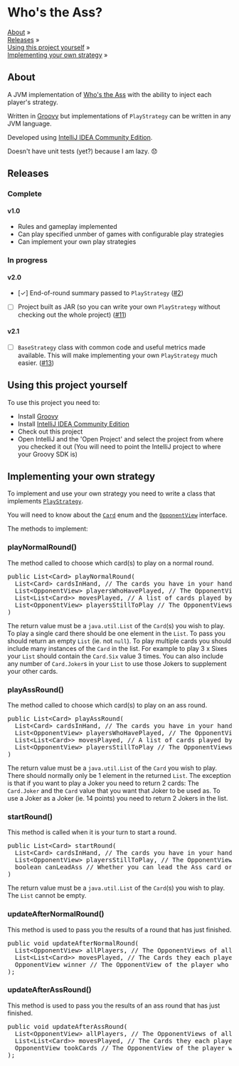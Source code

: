 # Who's the Ass?

[About](#about) »  
[Releases](#releases) »  
[Using this project yourself](#using-this-project-yourself) »  
[Implementing your own strategy](#implementing-your-own-strategy) »

## About

A JVM implementation of [Who's the Ass](http://en.wikipedia.org/wiki/Who's_the_Ass%3F) with the ability to inject each player's strategy.

Written in [Groovy](http://groovy.codehaus.org/) but implementations of `PlayStrategy` can be written in any JVM language.

Developed using [IntelliJ IDEA Community Edition](http://www.jetbrains.com/idea/free_java_ide.html).

Doesn't have unit tests (yet?) because I am lazy. :disappointed:

## Releases

### Complete

#### v1.0
* Rules and gameplay implemented
* Can play specified unmber of games with configurable play strategies
* Can implement your own play strategies

### In progress

#### v2.0
* [&#10003;] End-of-round summary passed to `PlayStrategy` ([#2](https://github.com/dnahodil/whostheass/issues/2))
* [ ] Project built as JAR (so you can write your own `PlayStrategy` without checking out the whole project) ([#11](https://github.com/dnahodil/whostheass/issues/11))

#### v2.1
* [ ] `BaseStrategy` class with common code and useful metrics made available. This will make implementing your own `PlayStrategy` much easier. ([#13](https://github.com/dnahodil/whostheass/issues/13))

## Using this project yourself

To use this project you need to:
* Install [Groovy](http://groovy.codehaus.org/)
* Install [IntelliJ IDEA Community Edition](http://www.jetbrains.com/idea/free_java_ide.html)
* Check out this project
* Open IntelliJ and the 'Open Project' and select the project from where you checked it out
(You will need to point the IntelliJ project to where your Groovy SDK is)

## Implementing your own strategy

To implement and use your own strategy you need to write a class that implements [`PlayStrategy`](https://github.com/dnahodil/whostheass/blob/master/src/com/fgi/whostheass/strategy/PlayStrategy.java).

You will need to know about the [`Card`](https://github.com/dnahodil/whostheass/blob/master/src/com/fgi/whostheass/cards/Card.groovy) enum and the [`OpponentView`](https://github.com/dnahodil/whostheass/blob/master/src/com/fgi/whostheass/player/OpponentView.java) interface.

The methods to implement:

### playNormalRound()

The method called to choose which card(s) to play on a normal round.

<pre>
public List&lt;Card&gt; playNormalRound(
  List&lt;Card&gt; cardsInHand, // The cards you have in your hand
  List&lt;OpponentView&gt; playersWhoHavePlayed, // The OpponentViews of the people who have played in this round already
  List&lt;List&lt;Card&gt;&gt; movesPlayed, // A list of cards played by the people who have played already this round
  List&lt;OpponentView&gt; playersStillToPlay // The OpponentViews of the people who are still to play this round
)
</pre>

The return value must be a `java.util.List` of the `Card`(s) you wish to play. To play a single card there should be one element in the `List`. To pass you should return an empty `List` (ie. not `null`). To play multiple cards you should include many instances of the `Card` in the list. For example to play 3 x Sixes your `List` should contain the `Card.Six` value 3 times. You can also include any number of `Card.Joker`s in your `List` to use those Jokers to supplement your other cards.

### playAssRound()

The method called to choose which card(s) to play on an ass round.

<pre>
public List&lt;Card&gt; playAssRound(
  List&lt;Card&gt; cardsInHand, // The cards you have in your hand
  List&lt;OpponentView&gt; playersWhoHavePlayed, // The OpponentViews of the people who have played in this round already
  List&lt;List&lt;Card&gt;&gt; movesPlayed, // A list of cards played by the people who have played already this round
  List&lt;OpponentView&gt; playersStillToPlay // The OpponentViews of the people who are still to play this round
)
</pre>

The return value must be a `java.util.List` of the `Card` you wish to play. There should normally only be 1 element in the returned `List`. The exception is that if you want to play a Joker you need to return 2 cards: The `Card.Joker` and the `Card` value that you want that Joker to be used as. To use a Joker as a Joker (ie. 14 points) you need to return 2 Jokers in the list.

### startRound()

This method is called when it is your turn to start a round.

<pre>
public List&lt;Card&gt; startRound(
  List&lt;Card&gt; cardsInHand, // The cards you have in your hand
  List&lt;OpponentView&gt; playersStillToPlay, // The OpponentViews of the players who will play after you
  boolean canLeadAss // Whether you can lead the Ass card or not
)
</pre>

The return value must be a `java.util.List` of the `Card`(s) you wish to play. The `List` cannot be empty.

### updateAfterNormalRound()

This method is used to pass you the results of a round that has just finished.

<pre>
public void updateAfterNormalRound(
  List&lt;OpponentView&gt; allPlayers, // The OpponentViews of all players in the Game
  List&lt;List&lt;Card&gt;&gt; movesPlayed, // The Cards they each played
  OpponentView winner // The OpponentView of the player who won the round
);
</pre>

### updateAfterAssRound()

This method is used to pass you the results of an ass round that has just finished.

<pre>
public void updateAfterAssRound(
  List&lt;OpponentView&gt; allPlayers, // The OpponentViews of all players in the Game
  List&lt;List&lt;Card&gt;&gt; movesPlayed, // The Cards they each played
  OpponentView tookCards // The OpponentView of the player who took the Cards from <em>before</em> they took the Cards
);
</pre>
